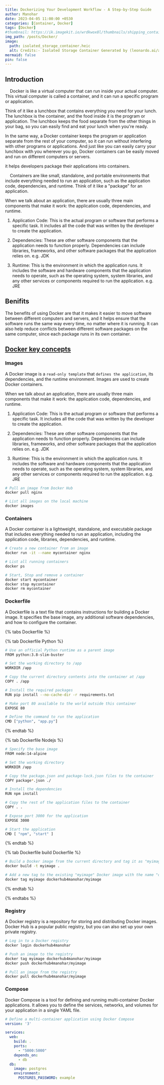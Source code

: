 ```yaml
---
title: Dockerizing Your Development Workflow - A Step-by-Step Guide
author: Manohar
date: 2023-04-05 11:00:00 +0530
categories: [Container, Docker]
tags: [Docker]
#thumbnail: https://ik.imagekit.io/wrdkwox8l/thumbnails/shipping_container_Ng3gsyaZ0.jpg
img_path: /posts/Docker/
image:
  path: isolated_storage_container.heic
  alt: Credits:- Isolated Storage Container Generated by (leonardo.ai/ai-generations)
mermaid: false
pin: false
---
```


## Introduction

    Docker is like a virtual computer that can run inside your actual computer. This virtual computer is called a container, and it can run a specific program or application.

Think of it like a lunchbox that contains everything you need for your lunch. The lunchbox is the container, and the food inside it is the program or application. The lunchbox keeps the food separate from the other things in your bag, so you can easily find and eat your lunch when you're ready.

In the same way, a Docker container keeps the program or application separate from the rest of your computer, so it can run without interfering with other programs or applications. And just like you can easily carry your lunchbox with you wherever you go, Docker containers can be easily moved and run on different computers or servers.

it helps developers package their applications into containers.

    Containers are like small, standalone, and portable environments that include everything needed to run an application, such as the application code, dependencies, and runtime. Think of it like a "package" for an application.

When we talk about an application, there are usually three main components that make it work: the application code, dependencies, and runtime.

1. Application Code: This is the actual program or software that performs a specific task. It includes all the code that was written by the developer to create the application.

2. Dependencies: These are other software components that the application needs to function properly. Dependencies can include libraries, frameworks, and other software packages that the application relies on. e.g. JDK

3. Runtime: This is the environment in which the application runs. It includes the software and hardware components that the application needs to operate, such as the operating system, system libraries, and any other services or components required to run the application. e.g. JRE

## Benifits

The benefits of using Docker are that it makes it easier to move software between different computers and servers, and it helps ensure that the software runs the same way every time, no matter where it is running. It can also help reduce conflicts between different software packages on the same computer, since each package runs in its own container.

## <u>Docker key concepts</u>

### Images

 A Docker image is a `read-only template` that `defines the application`, its dependencies, and the runtime environment. Images are used to create Docker containers.

When we talk about an application, there are usually three main components that make it work: the application code, dependencies, and runtime.

1. Application Code: This is the actual program or software that performs a specific task. It includes all the code that was written by the developer to create the application.

2. Dependencies: These are other software components that the application needs to function properly. Dependencies can include libraries, frameworks, and other software packages that the application relies on. e.g. JDK

3. Runtime: This is the environment in which the application runs. It includes the software and hardware components that the application needs to operate, such as the operating system, system libraries, and any other services or components required to run the application. e.g. JRE

```bash
# Pull an image from Docker Hub
docker pull nginx

# List all images on the local machine
docker images
```

### Containers

A Docker container is a lightweight, standalone, and executable package that includes everything needed to run an application, including the application code, libraries, dependencies, and runtime.

```bash
# Create a new container from an image
docker run -it --name mycontainer nginx

# List all running containers
docker ps

# Start, Stop and remove a container
docker start mycontainer
docker stop mycontainer
docker rm mycontainer
```

### Dockerfile

A Dockerfile is a text file that contains instructions for building a Docker image. It specifies the base image, any additional software dependencies, and how to configure the container.

{% tabs Dockerfile %}

{% tab Dockerfile Python %}

```bash
# Use an official Python runtime as a parent image
FROM python:3.8-slim-buster

# Set the working directory to /app
WORKDIR /app

# Copy the current directory contents into the container at /app
COPY . /app

# Install the required packages
RUN pip install --no-cache-dir -r requirements.txt

# Make port 80 available to the world outside this container
EXPOSE 80

# Define the command to run the application
CMD ["python", "app.py"]
```

{% endtab %}

{% tab Dockerfile Nodejs %}

```bash
# Specify the base image
FROM node:14-alpine

# Set the working directory
WORKDIR /app

# Copy the package.json and package-lock.json files to the container
COPY package*.json ./

# Install the dependencies
RUN npm install

# Copy the rest of the application files to the container
COPY . .

# Expose port 3000 for the application
EXPOSE 3000

# Start the application
CMD [ "npm", "start" ]
```

{% endtab %}

{% tab Dockerfile build Dockerfile %}

```bash
# Build a Docker image from the current directory and tag it as "myimage"
docker build -t myimage .

# Add a new tag to the existing "myimage" Docker image with the name "dockerhub4manohar/myimage"
docker tag myimage dockerhub4manohar/myimage
```

{% endtab %}

{% endtabs %}

### Registry

A Docker registry is a repository for storing and distributing Docker images. Docker Hub is a popular public registry, but you can also set up your own private registry.

```bash
# Log in to a Docker registry
docker login dockerhub4manohar

# Push an image to the registry
docker tag myimage dockerhub4manohar/myimage
docker push dockerhub4manohar/myimage

# Pull an image from the registry
docker pull dockerhub4manohar/myimage
```

### Compose

Docker Compose is a tool for defining and running multi-container Docker applications. It allows you to define the services, networks, and volumes for your application in a single YAML file.

```yaml
# Define a multi-container application using Docker Compose
version: '3'

services:
  web:
    build: .
    ports:
      - "5000:5000"
    depends_on:
      - db
  db:
    image: postgres
    environment:
      POSTGRES_PASSWORD: example
```
